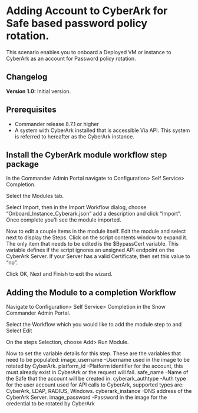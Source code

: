 # Adding Account to CyberArk for Safe based password policy rotation.

This scenario enables you to onboard a Deployed VM or instance to CyberArk as an account for Password policy rotation.

## Changelog

**Version 1.0:** Initial version.

## Prerequisites

- Commander release 8.7.1 or higher
- A system with CyberArk installed that is accessible Via API. This system is referred to hereafter as the CyberArk instance. 


## Install the CyberArk module workflow step package

In the Commander Admin Portal navigate to Configuration> Self Service> Completion.

Select the Modules tab. 

Select Import, then in the Import Workflow dialog,  choose “Onboard_Instance_Cyberark.json” add a description and click “Import”. Once complete you’ll see the module imported.

Now to edit a couple items in the module itself. Edit the module and select next to display the Steps. Click on the script contents window to expand it. The only item that needs to be edited is the $BypassCert variable. This variable defines if the script ignores an unsigned API endpoint on the CyberArk Server. If your Server has a valid Certificate, then set this value to “no”.

Click OK, Next and Finish to exit the wizard.

## Adding the Module to a completion Workflow

Navigate to Configuration> Self Service> Completion in the Snow Commander Admin Portal. 

Select the Workflow which you would like to add the module step to and Select Edit 

On the steps Selection, choose Add> Run Module.  

Now to set the variable details for this step. These are the variables that need to be populated:
   image_username
      -Username used in the image to be rotated by CyberArk.
   platform_id
      -Platform identifier for the account, this must already exist in CyberArk or the request will fail. 
   safe_name
      -Name of the Safe that the account will be created in.
   cyberark_authtype
      -Auth type for the user account used for API calls to CyberArk,  supported types are: CyberArk, LDAP, RADIUS, Windows.
   cyberark_instance
      -DNS address of the CyberArk Server.
   image_password 
      -Password in the image for the credential to be rotated by CyberArk



